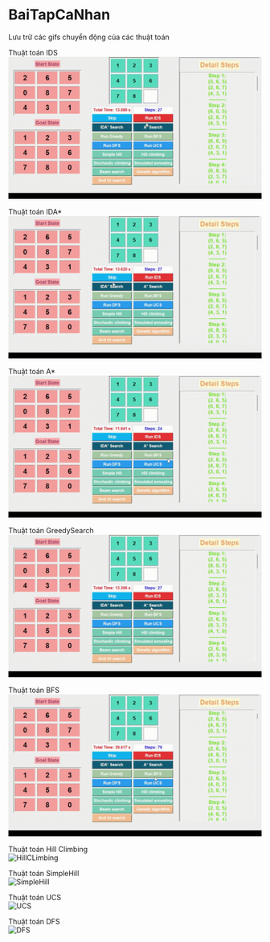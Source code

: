 # BaiTapCaNhan
Lưu trữ các gifs chuyển động của các thuật toán

Thuật toán IDS             
![IDS](https://github.com/DangTranAnhQuan/BaiTapCaNhan/blob/main/IDS_new.gif)

Thuật toán IDA*             
![IDAstar](https://github.com/DangTranAnhQuan/BaiTapCaNhan/blob/main/IDA_star_new.gif)

Thuật toán A*           
![Astar](https://github.com/DangTranAnhQuan/BaiTapCaNhan/blob/main/A_star_new.gif)

Thuật toán GreedySearch      
![GreedySearch](https://github.com/DangTranAnhQuan/BaiTapCaNhan/blob/main/GreedySearch_new.gif)

Thuật toán BFS          
![BFS](https://github.com/DangTranAnhQuan/BaiTapCaNhan/blob/main/BFS_new.gif)

Thuật toán Hill Climbing    
![HillCLimbing](https://github.com/DangTranAnhQuan/BaiTapCaNhan/blob/main/HillClimbing.gif)

Thuật toán SimpleHill      
![SimpleHill](https://github.com/DangTranAnhQuan/BaiTapCaNhan/blob/main/SimpleHill.gif)

Thuật toán UCS           
![UCS](https://github.com/DangTranAnhQuan/BaiTapCaNhan/blob/main/UCS.gif)

Thuật toán DFS            
![DFS](https://github.com/DangTranAnhQuan/BaiTapCaNhan/blob/main/DFS_new.gif)
